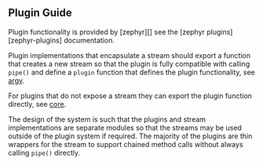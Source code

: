 ## Plugin Guide

Plugin functionality is provided by [zephyr][] see the [zephyr plugins][zephyr-plugins] documentation.

Plugin implementations that encapsulate a stream should export a function that creates a new stream so that the plugin is fully compatible with calling `pipe()` and define a `plugin` function that defines the plugin functionality, see [argv](/lib/plugin/argv/index.js).

For plugins that do not expose a stream they can export the plugin function directly, see [core](/lib/plugin/core/index.js).

The design of the system is such that the plugins and stream implementations are separate modules so that the streams may be used outside of the plugin system if required. The majority of the plugins are thin wrappers for the stream to support chained method calls without always calling `pipe()` directly.
